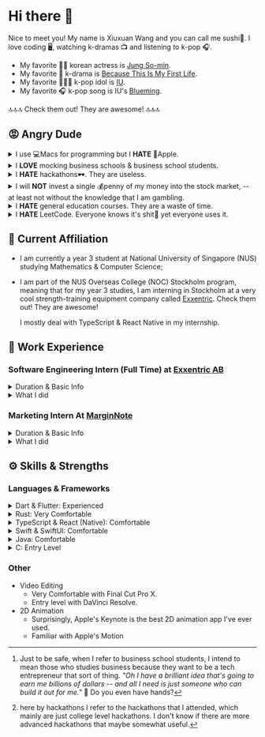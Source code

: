 # Hi there 👋

Nice to meet you! My name is Xiuxuan Wang and you can call me sushi🍣. I love coding 🖥️, watching k-dramas 📺 and listening to k-pop 🎧. 

- My favorite 👧🏻 korean actress is [Jung So-min](https://en.wikipedia.org/wiki/Jung_So-min).
- My favorite 🎥 k-drama is [Because This Is My First Life](https://en.wikipedia.org/wiki/Because_This_Is_My_First_Life).
- My favorite 👩🏻‍🎤 k-pop idol is [IU](https://en.wikipedia.org/wiki/IU_(singer)).
- My favorite 🎧 k-pop song is IU's [Blueming](https://open.spotify.com/track/4Dr2hJ3EnVh2Aaot6fRwDO?si=4ee656e5afe44605).


🔝🔝🔝 Check them out! They are awesome! 🔝🔝🔝

## 😡 Angry Dude

<details>
  <summary>I use 💻Macs for programming but I <b>HATE</b> 🍎Apple.</summary>

> **Why I use a 💻Mac**
> - The first computer that I owned is a MacBook Air 2015. After eight years of using MacOS, I really could not get used to other operating systems.
> - I am a **mobile developer**. Having a Mac means that I could build and test apps for both Android and iOS. 
> - I used to code mostly in the terminal, using either [NeoVim](https://neovim.io/) or [Helix](https://helix-editor.com/). The Mac terminal being unix-compatible is just so convenient to me. 
> 
> **Why I HATE 🍎Apple**
> - Apple is against [🛠️right to repair](https://en.wikipedia.org/wiki/Right_to_repair) movement, which I strongly believe in. 
> - Apple has the **worst** developer documentation. 
</details>

<details>
    <summary>I <b>LOVE</b> mocking business schools & business school students.</summary>
  
> I think that business schools cannot teach students anything -- and business students do not know much. [^1]  
> Come'on, what do they even learn? Do they even have hands?
> 
> FYI there was this "MacroHard" AI4A hackathon thingy that I attended. We wrote around 10k LoC. Yet the one of the winners was some random business dudes that show off a pair of sunglasses that they bought somewhere claiming that it was their revolutionary product. Come on! WTF. I blacklist "MacroHard" for this reason.  

[^1]: Just to be safe, when I refer to business school students, I intend to mean those who studies business because they want to be a tech entrepreneur that sort of thing. *"Oh I have a brilliant idea that's going to earn me billions of dollars -- and all I need is just someone who can build it out for me."*  ⃪ Do you even have hands?
</details>

<details>
    <summary>I <b>HATE</b> hackathons🕶️. They are useless.</summary>
    
> ⬆⬆⬆ See the previous point! ⬆⬆⬆
> 
> All of my hackathon[^2] experiences are not pleasant. There was this SDG hackathon where we got some random IBD guy denying all the ideas that we had. Frankly speaking, I think that none of the guys in the SDG hackathon cared about sustainability. If anything, holding a hackathon would not help at all and the hackathon just appeared to be some large-corporation PR thing. 
> 
> When I am interning at my current company [Exxentric](https://exxentric.com/), which isn't a big company, I was quite astonished when my colleagues started discussing the carbon footprint of our products. -- this is giving true care for the environment, not some random **BS** that the big tech come up with. 
> 
> Giving fair credit to hackathons, they are a good place to socialize and make friends. They are a good place for beginners to try out coding and experiment with their ideas. Don't expect more.

[^2]: here by hackathons I refer to the hackathons that I attended, which mainly are just college level hackathons. I don't know if there are more advanced hackathons that maybe somewhat useful. 
</details>

<details>
    <summary>I will <b>NOT</b> invest a single 💰penny of my money into the stock market, -- at least not without the knowledge that I am gambling.</summary>

> - I believe that the world is of a higher dimension than the one that we can observe. It's like cutting a 3D space using a plane. Observing from the plane, there is no way for you to know how the outside 3D space looks like -- and the plane may even be curved, who knows! Therefore, it seems ridiculous to me that some mathematical models would be able predict how the stock market goes. 
> - There are only so many things that I can be good at. Currently, programming and trying to build a small software company consumes the majority of my energy. I don't want to spend energy on learning some other things.
</details>

<details>
    <summary>I <b>HATE</b> general education courses. They are a waste of time.</summary>
    
> To be more specific, by general education I refer to the general education that I experienced at College of Humanities and Sciences (CHS) at NUS. I have since switched to School of Compting (SoC) and I am now a proud SoC student. My argument against GE may be a CHS-specific thing, where as a student you are **FORCED** to learn the predetermined courses -- without given the freedom of choice. 
> 
> My argument against **GE** in CHS are as follows:
> - Since the GE courses are designed for the whole cohort, they lack the academic rigor that's required from introductory courses of each department.
> - They consume your S/U options (in NUS we are given 8 S/U opportunities, which means that there are 8 courses that you can choose to take with Sastifactory / Unsatisfactory as your grade). This prevents me from exploring the areas that interest me.  
</details>

<details>
<summary>I <b>HATE</b> LeetCode. Everyone knows it's shit💩 yet everyone uses it.</summary>

> - LeetCode has **ABSOLUTELY NOTHING** to do with software engineering.
> - There are only two kinds of problems on LeetCode:
>   - Problems that are too easy and are a waste of time to solve.
>   - Problems that are too hard and either would never appear in algorithmic interviews or I would not be able to solve them anyways if they appear.  
> - I tried LeetCode once, and I have since decided to focus on my own projects which are much much more interesting. If one company is going to reject me based on some stupid algorithmic interview, I would say f\*ck to that company. 
</details>

## 🎯 Current Affiliation

- I am currently a year 3 student at National University of Singapore (NUS) studying Mathematics & Computer Science;

- I am part of the NUS Overseas College (NOC) Stockholm program, meaning that for my year 3 studies, I am interning in Stockholm at a very cool strength-training equipment company called [Exxentric](https://exxentric.com/store/?gad=1&gclid=EAIaIQobChMI2K-dj4C-gQMV85JoCR3y2QJOEAAYASAAEgLbF_D_BwE). Check them out! They are awesome!

  I mostly deal with TypeScript & React Native in my internship. 

## 🔬 Work Experience

### Software Engineering Intern (Full Time) at [Exxentric AB](https://exxentric.com/)
<details>
<summary>Duration & Basic Info</summary>

| Start At  | End At                    |
| --------- | ------------------------- |
| Aug. 2023 | Jul. 2024 (still ongoing) |

This is an overseas internship as part of the NUS Overseas College (NOC) Stockholm program, which is a year-long program. 

Exxentric AB is a Swedish company focused on building flywheel-based strength-training equipments. 
</details>

<details>
<summary>What I did</summary>

(This is still ongoing, will update later)
</details>

### Marketing Intern At [MarginNote](https://www.marginnote.com/)

<details>
<summary>Duration & Basic Info</summary>

| Start At  | End At    |
| --------- | --------- |
| Nov. 2021 | Jun. 2022 |

MarginNote is a digital reader app that helps users learn their materials better. 
</details>

<details>
<summary>What I did</summary>

- I worked as a customer service agent replying to emails for 1 - 2 hours a day. 
- I worked on writing video tutorial scripts & editing videos for the [MarginNote tutorials](https://www.bilibili.com/video/BV1VA411K7rX/). 
- I wrote the first set of [documentations](https://manual.marginnote.cn/guide/) for the app. 
</details>

## ⚙️ Skills & Strengths

### Languages & Frameworks

<details>
<summary>Dart & Flutter: Experienced</summary>

> #### Experience
> 
> I started writing Dart & Flutter since Jan. 2022. I am intimately familiar with the details of Dart & Flutter down to the basics. 
> 
> #### Projects in Dart & Flutter 
> 
> - [Dynote](www.dynote.io): a dynamic note-taking app that I have been working on for more than a year now.
> - [福 (fu)](https://github.com/wxxedu/fu): 福 (FU) is a recurring text-generator that helps you deal with the boring chores of life such as daily reflections.
> - Reflet (unreleased, closed source): a spending tracker that aims to help you improve your spending habbits. 
> - [SimpleSM](https://github.com/wxxedu/simple_sm): a simple state management solution that I built to help me understand the basics of state management behind Dart/Flutter.
> - [CopyPaste](https://github.com/CopyPaste-Orbital2022/copypaste): one of my first projects with Flutter, where I intend to allow you to draw something on the tablet and paste it on your computer. It's pretty shitty code :)
> - [my_popup_menu](https://github.com/wxxedu/my_popup_menu): an iOS-like popup menu implementation in Flutter. (It's quite complicated!)
> - [selectable_items](https://github.com/wxxedu/selectable_items): a shared widget library to allow for selecting items. (I forgot what I did with this lmao)
</details>

<details>
<summary>Rust: Very Comfortable</summary>

> #### Experience
> 
> I become obssessed with Rust in early 2023, and I wrote a lot of code in Rust since. 
</details>

<details>
<summary>TypeScript & React (Native): Comfortable</summary>

> #### Experience
> 
> I use TypeScript & React Native for work at [Exxentric](https://exxentric.com/). I am comfortable with writing TS & RN, but I just have to say that TS & RN are objectively worse than Dart & Flutter. They really are!
> 
> #### Projects
> 
> TBD (I will summary this up once I finish my internship at Exxentric)
</details>


<details>
<summary>Swift & SwiftUI: Comfortable</summary>

> #### Experience
> 
> Swift is the first programming language that I learnt. I learnt it way back in 2014. The first few of my projects are built in Swift & UIKit using storyboards. I love the elegance of the language. 
> 
> I would say that I am very comfortable with Swift / SwiftUI, but I do not know as much about the libraries in the Swift ecosystem because it has not been my tech choice for quite some time. I still enjoy it a lot every time when I try to write something in Swift / SwiftUI. 
> 
> #### Projects
>
> TBD (I'll need to spend some time cleaning up things)
</details>

<details>
<summary>Java: Comfortable</summary>

> #### Experience
> 
> It's a boring language -- one that I don't have to think much about when I write it. I used it a lot for my school work. 
> 
> #### Projects
> 
> TBD
</details>

<details>
<summary>C: Entry Level</summary>

> #### Experience
> 
> I've only used this language for 2 of my courses: [CS2100](https://nusmods.com/courses/CS2100/computer-organisation) & [CS2106](https://nusmods.com/courses/CS2106/introduction-to-operating-systems). I do plan to use it a little more in some of the future projects because I think it is a good language -- much better than C++ as I assume. 
> 
> #### Projects
> 
> TBD
</details>

### Other

- Video Editing 
    - Very Comfortable with Final Cut Pro X.
    - Entry level with DaVinci Resolve.
- 2D Animation 
    - Surprisingly, Apple's Keynote is the best 2D animation app I've ever used.
    - Familiar with Apple's Motion
